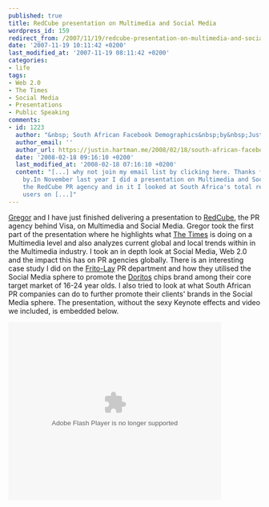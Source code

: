 ```yaml
---
published: true
title: RedCube presentation on Multimedia and Social Media
wordpress_id: 159
redirect_from: /2007/11/19/redcube-presentation-on-multimedia-and-social-media-2/
date: '2007-11-19 10:11:42 +0200'
last_modified_at: '2007-11-19 08:11:42 +0200'
categories:
- life
tags:
- Web 2.0
- The Times
- Social Media
- Presentations
- Public Speaking
comments:
- id: 1223
  author: "&nbsp; South African Facebook Demographics&nbsp;by&nbsp;Justin Hartman"
  author_email: ''
  author_url: https://justin.hartman.me/2008/02/18/south-african-facebook-demographics/
  date: '2008-02-18 09:16:10 +0200'
  last_modified_at: '2008-02-18 07:16:10 +0200'
  content: "[...] why not join my email list by clicking here. Thanks for stopping
    by.In November last year I did a presentation on Multimedia and Social Media to
    the RedCube PR agency and in it I looked at South Africa's total registered
    users on [...]"
---
```

<a href="http://groogle.co.za">Gregor</a> and I have just finished delivering a presentation to <a href="http://www.redcube.co.za">RedCube</a>, the PR agency behind Visa, on Multimedia and Social Media. Gregor took the first part of the presentation where he highlights what <a href="http://www.thetimes.co.za">The Times</a> is doing on a Multimedia level and also analyzes current global and local trends within in the Multimedia industry.
I took an in depth look at Social Media, Web 2.0 and the impact this has on PR agencies globally. There is an interesting case study I did on the <a href="http://www.fritolay.com/">Frito-Lay</a> PR department and how they utilised the Social Media sphere to promote the <a href="http://www.fritolay.com/fl/flstore/cgi-bin/products_doritos.htm">Doritos</a> chips brand among their core target market of 16-24 year olds. I also tried to look at what South African PR companies can do to further promote their clients' brands in the Social Media sphere.
The presentation, without the sexy Keynote effects and video we included, is embedded below.
<div style="width:425px;text-align:left" id="__ss_171350"><object style="margin:0px" width="425" height="355"><param name="movie" value="http://static.slideshare.net/swf/ssplayer2.swf?doc=redcube-presentation-1195426424867147-4"/><param name="allowFullScreen" value="true"/><param name="allowScriptAccess" value="always"/><embed src="http://static.slideshare.net/swf/ssplayer2.swf?doc=redcube-presentation-1195426424867147-4" type="application/x-shockwave-flash" allowscriptaccess="always" allowfullscreen="true" width="425" height="355"></embed></object></div>
